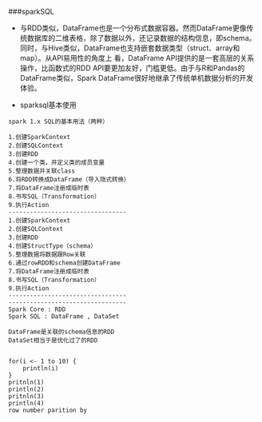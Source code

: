 ###sparkSQL

* 与RDD类似，DataFrame也是一个分布式数据容器。然而DataFrame更像传统数据库的二维表格，除了数据以外，还记录数据的结构信息，即schema。同时，与Hive类似，DataFrame也支持嵌套数据类型（struct、array和map）。从API易用性的角度上 看，DataFrame API提供的是一套高层的关系操作，比函数式的RDD API要更加友好，门槛更低。由于与R和Pandas的DataFrame类似，Spark DataFrame很好地继承了传统单机数据分析的开发体验。  

* sparksql基本使用
```
spark 1.x SQL的基本用法（两种）

1.创建SparkContext
2.创建SQLContext
3.创建RDD
4.创建一个类，并定义类的成员变量
5.整理数据并关联class
6.将RDD转换成DataFrame（导入隐式转换）
7.将DataFrame注册成临时表
8.书写SQL（Transformation）
9.执行Action
---------------------------------
1.创建SparkContext
2.创建SQLContext
3.创建RDD
4.创建StructType（schema）
5.整理数据将数据跟Row关联
6.通过rowRDD和schema创建DataFrame
7.将DataFrame注册成临时表
8.书写SQL（Transformation）
9.执行Action
---------------------------------
---------------------------------
Spark Core : RDD 
Spark SQL : DataFrame , DataSet

DataFrame是关联的schema信息的RDD
DataSet相当于是优化过了的RDD


for(i <- 1 to 10) {
	println(i)
}
pritnln(1)
println(2)
pritnln(3)
println(4)
row number parition by
```


